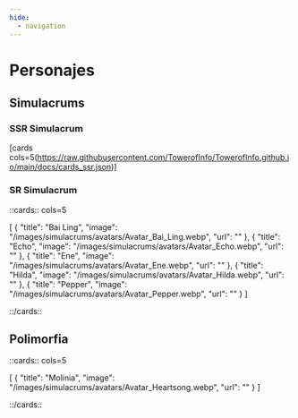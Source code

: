 ```yaml
---
hide:
  - navigation
---
```


# **Personajes**

## **Simulacrums**

### **SSR** Simulacrum

[cards cols=5(https://raw.githubusercontent.com/TowerofInfo/TowerofInfo.github.io/main/docs/cards_ssr.json)]

<!-- ::cards:: cols=5 

[
  {
      "title": "Ling Han",
      "image": "/images/simulacrums/avatars/Avatar_Ling_Han.webp",
      "url": "/Simulacrums/Ling_Han/"
    },
    {
      "title": "Fei Se",
      "image": "/images/simulacrums/avatars/Avatar_Fei_Se.webp",
      "url": "/Simulacrums/Fei_Se/"
    }
 ]

::/cards:: -->

### **SR** Simulacrum

::cards:: cols=5 

[
    {
      "title": "Bai Ling",
      "image": "/images/simulacrums/avatars/Avatar_Bai_Ling.webp",
      "url": ""
    },
    {
      "title": "Echo",
      "image": "/images/simulacrums/avatars/Avatar_Echo.webp",
      "url": ""
    },
    {
      "title": "Ene",
      "image": "/images/simulacrums/avatars/Avatar_Ene.webp",
      "url": ""
    },
    {
      "title": "Hilda",
      "image": "/images/simulacrums/avatars/Avatar_Hilda.webp",
      "url": ""
    },
    {
      "title": "Pepper",
      "image": "/images/simulacrums/avatars/Avatar_Pepper.webp",
      "url": ""
    }
  ]

::/cards::

## **Polimorfia**

::cards:: cols=5

[
  {
    "title": "Molinia",
    "image": "/images/simulacrums/avatars/Avatar_Heartsong.webp",
    "url": ""
   }
]

::/cards::